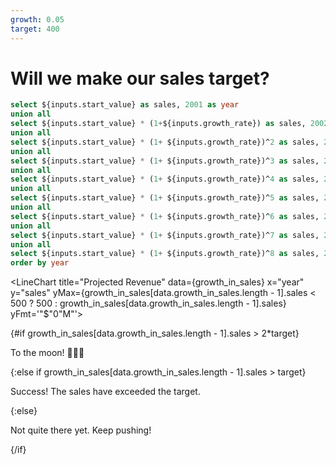 ```yaml
---
growth: 0.05
target: 400
---
```


# Will we make our sales target?

<Dropdown name=growth_rate title="Growth Rate">
    <DropdownOption value="0.05" valueLabel="5%"/>
    <DropdownOption value="0.1" valueLabel="10%"/>
    <DropdownOption value="0.15" valueLabel="15%"/>
    <DropdownOption value="0.2" valueLabel="20%"/>
</Dropdown>

<Dropdown name=start_value title="Start Value">
    <DropdownOption value="100" valueLabel="100"/>
    <DropdownOption value="200" valueLabel="200"/>
    <DropdownOption value="300" valueLabel="300"/>
    <DropdownOption value="400" valueLabel="400"/>
</Dropdown>



```sql growth_in_sales
select ${inputs.start_value} as sales, 2001 as year
union all
select ${inputs.start_value} * (1+${inputs.growth_rate}) as sales, 2002 as year
union all
select ${inputs.start_value} * (1+ ${inputs.growth_rate})^2 as sales, 2003 as year
union all
select ${inputs.start_value} * (1+ ${inputs.growth_rate})^3 as sales, 2004 as year
union all
select ${inputs.start_value} * (1+ ${inputs.growth_rate})^4 as sales, 2005 as year
union all
select ${inputs.start_value} * (1+ ${inputs.growth_rate})^5 as sales, 2006 as year
union all
select ${inputs.start_value} * (1+ ${inputs.growth_rate})^6 as sales, 2007 as year
union all
select ${inputs.start_value} * (1+ ${inputs.growth_rate})^7 as sales, 2008 as year
union all
select ${inputs.start_value} * (1+ ${inputs.growth_rate})^8 as sales, 2009 as year
order by year
```

<LineChart title="Projected Revenue" data={growth_in_sales} x="year" y="sales" yMax={growth_in_sales[data.growth_in_sales.length - 1].sales < 500 ? 500 : growth_in_sales[data.growth_in_sales.length - 1].sales} yFmt='"$"0"M"'>
<ReferenceLine y={target} label=Target />
</LineChart>

{#if growth_in_sales[data.growth_in_sales.length - 1].sales > 2*target}

<Alert status=success>
  To the moon! 🚀🚀🚀
</Alert>


{:else if growth_in_sales[data.growth_in_sales.length - 1].sales > target}

<Alert status=success>
  Success! The sales have exceeded the target.
</Alert>

{:else}

<Alert status=warning>
  Not quite there yet. Keep pushing!
</Alert>

{/if}




